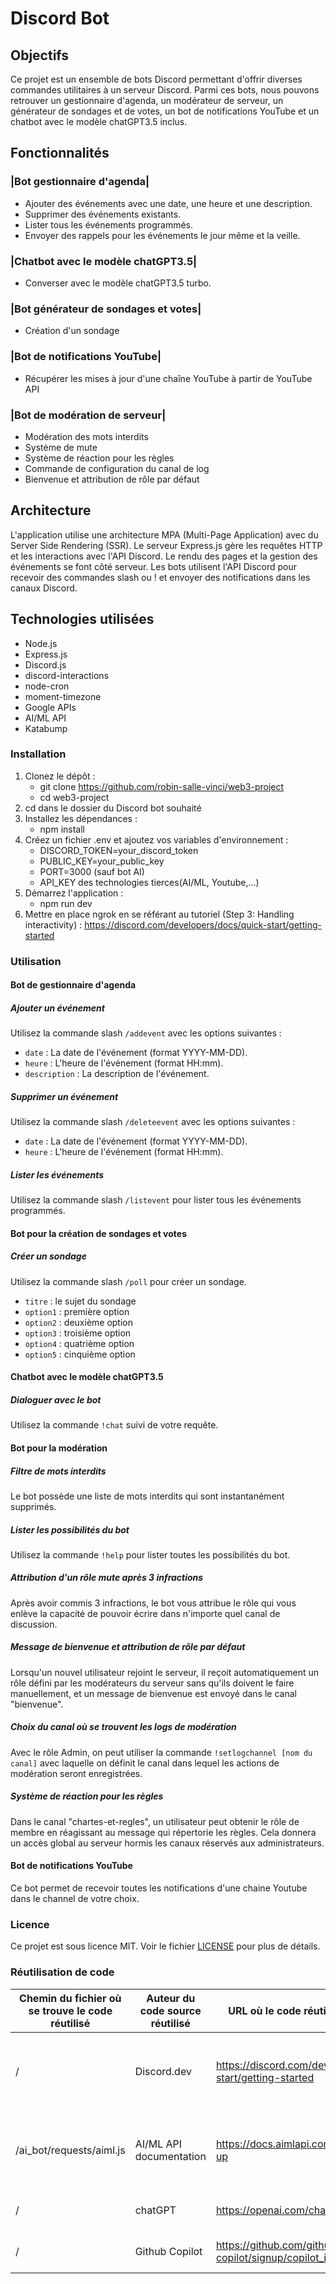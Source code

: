 # Discord Bot

## Objectifs

Ce projet est un ensemble de bots Discord permettant d'offrir diverses commandes utilitaires à un serveur Discord. 
Parmi ces bots, nous pouvons retrouver un gestionnaire d'agenda, un modérateur de serveur, un générateur de sondages et de votes, un bot de notifications YouTube et un chatbot avec le modèle chatGPT3.5 inclus.

## Fonctionnalités

### |Bot gestionnaire d'agenda|

- Ajouter des événements avec une date, une heure et une description.
- Supprimer des événements existants.
- Lister tous les événements programmés.
- Envoyer des rappels pour les événements le jour même et la veille.

### |Chatbot avec le modèle chatGPT3.5|

- Converser avec le modèle chatGPT3.5 turbo.

### |Bot générateur de sondages et votes|

- Création d'un sondage

### |Bot de notifications YouTube|

- Récupérer les mises à jour d'une chaîne YouTube à partir de YouTube API

### |Bot de modération de serveur|

- Modération des mots interdits
- Système de mute
- Système de réaction pour les règles
- Commande de configuration du canal de log
- Bienvenue et attribution de rôle par défaut

## Architecture

L'application utilise une architecture MPA (Multi-Page Application) avec du Server Side Rendering (SSR).
Le serveur Express.js gère les requêtes HTTP et les interactions avec l'API Discord.
Le rendu des pages et la gestion des événements se font côté serveur.
Les bots utilisent l'API Discord pour recevoir des commandes slash ou ! et envoyer des notifications dans les canaux Discord.

## Technologies utilisées

- Node.js
- Express.js
- Discord.js
- discord-interactions
- node-cron
- moment-timezone
- Google APIs
- AI/ML API
- Katabump

### Installation

1. Clonez le dépôt :
   - git clone https://github.com/robin-salle-vinci/web3-project
   - cd web3-project
2. cd dans le dossier du Discord bot souhaité
3. Installez les dépendances :
   - npm install
4. Créez un fichier .env et ajoutez vos variables d'environnement :
   - DISCORD_TOKEN=your_discord_token
   - PUBLIC_KEY=your_public_key
   - PORT=3000 (sauf bot AI)
   - API_KEY des technologies tierces(AI/ML, Youtube,...)
5. Démarrez l'application :
   - npm run dev
6. Mettre en place ngrok en se référant au tutoriel (Step 3: Handling interactivity) : https://discord.com/developers/docs/quick-start/getting-started

### Utilisation

#### Bot de gestionnaire d'agenda

##### Ajouter un événement

Utilisez la commande slash `/addevent` avec les options suivantes :

- `date` : La date de l'événement (format YYYY-MM-DD).
- `heure` : L'heure de l'événement (format HH:mm).
- `description` : La description de l'événement.

##### Supprimer un événement

Utilisez la commande slash `/deleteevent` avec les options suivantes :

- `date` : La date de l'événement (format YYYY-MM-DD).
- `heure` : L'heure de l'événement (format HH:mm).

##### Lister les événements

Utilisez la commande slash `/listevent` pour lister tous les événements programmés.

#### Bot pour la création de sondages et votes

##### Créer un sondage

Utilisez la commande slash `/poll` pour créer un sondage.

- `titre` : le sujet du sondage
- `option1` : première option
- `option2` : deuxième option
- `option3` : troisième option
- `option4` : quatrième option
- `option5` : cinquième option

#### Chatbot avec le modèle chatGPT3.5

##### Dialoguer avec le bot

Utilisez la commande `!chat` suivi de votre requête.

#### Bot pour la modération

##### Filtre de mots interdits

Le bot possède une liste de mots interdits qui sont instantanément supprimés.

##### Lister les possibilités du bot

Utilisez la commande `!help` pour lister toutes les possibilités du bot.

##### Attribution d'un rôle mute après 3 infractions

Après avoir commis 3 infractions, le bot vous attribue le rôle qui vous enlève la capacité de pouvoir écrire dans n'importe quel canal de discussion.

##### Message de bienvenue et attribution de rôle par défaut

Lorsqu'un nouvel utilisateur rejoint le serveur, il reçoit automatiquement un rôle défini par les modérateurs du serveur sans qu'ils doivent le faire manuellement, et un message de bienvenue est envoyé dans le canal "bienvenue".

##### Choix du canal où se trouvent les logs de modération

Avec le rôle Admin, on peut utiliser la commande `!setlogchannel [nom du canal]` avec laquelle on définit le canal dans lequel les actions de modération seront enregistrées.

##### Système de réaction pour les règles

Dans le canal "chartes-et-regles", un utilisateur peut obtenir le rôle de membre en réagissant au message qui répertorie les règles.
Cela donnera un accès global au serveur hormis les canaux réservés aux administrateurs.

#### Bot de notifications YouTube

Ce bot permet de recevoir toutes les notifications d'une chaine Youtube dans le channel de votre choix.

### Licence

Ce projet est sous licence MIT.
Voir le fichier [LICENSE](LICENSE) pour plus de détails.

### Réutilisation de code

|Chemin du fichier où se trouve le code réutilisé|Auteur du code source réutilisé|URL où le code réutilisé est disponible|Raison de la réutilisation du code|
|-|-|-|-|
|/|Discord.dev|https://discord.com/developers/docs/quick-start/getting-started|Tutoriel pour se lancer dans le développement des Discord bots|
|/ai_bot/requests/aiml.js|AI/ML API documentation|https://docs.aimlapi.com/quickstart/setting-up|Mise en place de l'appel à l'API AI/ML pour interagir avec le modèle IA|
|/|chatGPT|https://openai.com/chatgpt/overview/| Aide pour la production de code|
|/|Github Copilot|https://github.com/github-copilot/signup/copilot_individual| Aide pour la production du code|